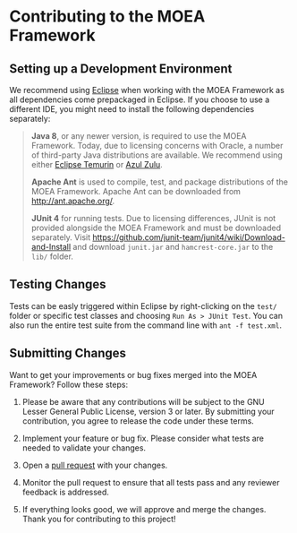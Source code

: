 # Contributing to the MOEA Framework

## Setting up a Development Environment

We recommend using [Eclipse](http://eclipse.org/) when working with the MOEA Framework as all dependencies come prepackaged in Eclipse.  If you choose to use a
different IDE, you might need to install the following dependencies separately:

> **Java 8**, or any newer version, is required to use the MOEA Framework. Today, due to licensing concerns with Oracle, a number of third-party Java 
> distributions are available.  We recommend using either [Eclipse Temurin](https://adoptium.net/) or [Azul Zulu](https://www.azul.com/downloads/?package=jdk).
> 
> **Apache Ant** is used to compile, test, and package distributions of the MOEA Framework.  Apache Ant can be downloaded from http://ant.apache.org/.
> 
> **JUnit 4** for running tests.  Due to licensing differences, JUnit is not provided alongside the MOEA Framework and must be downloaded separately.  Visit
> https://github.com/junit-team/junit4/wiki/Download-and-Install and download `junit.jar` and `hamcrest-core.jar` to the `lib/` folder.

## Testing Changes

Tests can be easly triggered within Eclipse by right-clicking on the `test/` folder or specific test classes and choosing `Run As > JUnit Test`.  You can
also run the entire test suite from the command line with `ant -f test.xml`.

## Submitting Changes

Want to get your improvements or bug fixes merged into the MOEA Framework?  Follow these steps:

1. Please be aware that any contributions will be subject to the GNU Lesser General Public License, version 3 or later.  By submitting your contribution,
   you agree to release the code under these terms.
   
2. Implement your feature or bug fix.  Please consider what tests are needed to validate your changes.
   
3. Open a [pull request](https://github.com/MOEAFramework/MOEAFramework/pulls) with your changes.

4. Monitor the pull request to ensure that all tests pass and any reviewer feedback is addressed.

5. If everything looks good, we will approve and merge the changes.  Thank you for contributing to this project!
